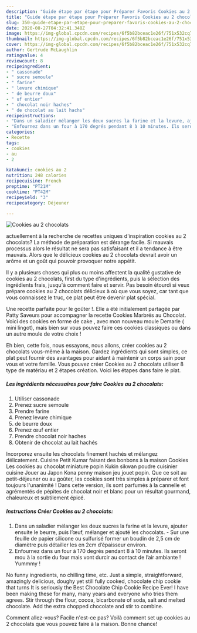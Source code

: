 ```yaml
---
description: "Guide étape par étape pour Préparer Favoris Cookies au 2 chocolats"
title: "Guide étape par étape pour Préparer Favoris Cookies au 2 chocolats"
slug: 350-guide-etape-par-etape-pour-preparer-favoris-cookies-au-2-chocolats
date: 2020-08-27T04:32:41.348Z
image: https://img-global.cpcdn.com/recipes/6f5b82bceac1e26f/751x532cq70/cookies-au-2-chocolats-photo-principale-de-la-recette.jpg
thumbnail: https://img-global.cpcdn.com/recipes/6f5b82bceac1e26f/751x532cq70/cookies-au-2-chocolats-photo-principale-de-la-recette.jpg
cover: https://img-global.cpcdn.com/recipes/6f5b82bceac1e26f/751x532cq70/cookies-au-2-chocolats-photo-principale-de-la-recette.jpg
author: Gertrude McLaughlin
ratingvalue: 4
reviewcount: 8
recipeingredient:
- " cassonade"
- " sucre semoule"
- " farine"
- " levure chimique"
- " de beurre doux"
- " uf entier"
- " chocolat noir haches"
- " de chocolat au lait hachs"
recipeinstructions:
- "Dans un saladier mélanger les deux sucres la farine et la levure, ajouter ensuite le beurre, puis l’œuf, mélanger et ajouté les chocolats.  Sur une feuille de papier silicone ou sulfurisé former un boudin de 2,5 cm de diamètre puis détailler les en 2cm d’épaisseur environ."
- "Enfournez dans un four à 170 degrés pendant 8 à 10 minutes. Ils seront mou à la sortie du four mais vont durcir au contact de l’air ambiante ! Yummmy !"
categories:
- Recette
tags:
- cookies
- au
- 2

katakunci: cookies au 2 
nutrition: 248 calories
recipecuisine: French
preptime: "PT21M"
cooktime: "PT42M"
recipeyield: "3"
recipecategory: Déjeuner

---
```



![Cookies au 2 chocolats](https://img-global.cpcdn.com/recipes/6f5b82bceac1e26f/751x532cq70/cookies-au-2-chocolats-photo-principale-de-la-recette.jpg)

actuellement à la recherche de recettes uniques d'inspiration cookies au 2 chocolats? La méthode de préparation est dérange facile. Si mauvais processus alors le résultat ne sera pas satisfaisant et il a tendance à être mauvais. Alors que le délicieux cookies au 2 chocolats devrait avoir un arôme et un goût qui pouvoir provoquer notre appétit.

Il y a plusieurs choses qui plus ou moins affectent la qualité gustative de cookies au 2 chocolats, first du type d'ingrédients, puis la sélection des ingrédients frais, jusqu'à comment faire et servir. Pas besoin étourdi si veux prépare cookies au 2 chocolats délicieux à où que vous soyez, car tant que vous connaissez le truc, ce plat peut être devenir plat spécial.

Une recette parfaite pour le goûter !. Elle a été initialement partagée par Patty Saveurs pour accompagner la recette Cookies Marbrés au Chocolat. Voici des cookies en forme de cake , avec mon nouveau moule Demarle ( mini lingot), mais bien sur vous pouvez faire ces cookies classiques ou dans un autre moule de votre choix !


Eh bien, cette fois, nous essayons, nous allons, créer cookies au 2 chocolats vous-même à la maison. Gardez ingrédients qui sont simples, ce plat peut fournir des avantages pour aidant à maintenir un corps sain pour vous et votre famille. Vous pouvez créer Cookies au 2 chocolats utiliser 8 type de matériau et 2 étapes création. Voici les étapes dans faire le plat.

<!--inarticleads1-->

##### Les ingrédients nécessaires pour faire Cookies au 2 chocolats:

1. Utiliser  cassonade
1. Prenez  sucre semoule
1. Prendre  farine
1. Prenez  levure chimique
1.   de beurre doux
1. Prenez  œuf entier
1. Prendre  chocolat noir haches
1. Obtenir  de chocolat au lait hachés


Incorporez ensuite les chocolats finement hachés et mélangez délicatement. Cuisine Petit Kumar faisant des bonbons à la maison Cookies Les cookies au chocolat miniature popin Kukin sikwan poudre cuisinier cuisine Jouer au Japon Kona penny maison jeu jouet popin. Que ce soit au petit-déjeuner ou au goûter, les cookies sont très simples à préparer et font toujours l&#39;unanimité ! Dans cette version, ils sont parfumés à la cannelle et agrémentés de pépites de chocolat noir et blanc pour un résultat gourmand, chaleureux et subtilement épicé. 

<!--inarticleads2-->

##### Instructions Créer Cookies au 2 chocolats:

1. Dans un saladier mélanger les deux sucres la farine et la levure, ajouter ensuite le beurre, puis l’œuf, mélanger et ajouté les chocolats.  - Sur une feuille de papier silicone ou sulfurisé former un boudin de 2,5 cm de diamètre puis détailler les en 2cm d’épaisseur environ.
1. Enfournez dans un four à 170 degrés pendant 8 à 10 minutes. Ils seront mou à la sortie du four mais vont durcir au contact de l’air ambiante ! Yummmy !


No funny ingredients, no chilling time, etc. Just a simple, straightforward, amazingly delicious, doughy yet still fully cooked, chocolate chip cookie that turns It is seriously the Best Chocolate Chip Cookie Recipe Ever! I have been making these for many, many years and everyone who tries them agrees. Stir through the flour, cocoa, bicarbonate of soda, salt and melted chocolate. Add the extra chopped chocolate and stir to combine. 


Comment allez-vous? Facile n'est-ce pas? Voilà comment set up cookies au 2 chocolats que vous pouvez faire à la maison. Bonne chance!
